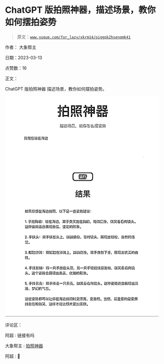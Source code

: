 # ChatGPT 版拍照神器，描述场景，教你如何摆拍姿势

> 原文：[`www.yuque.com/for_lazy/xkrm14/oiggpk2hsenqmk41`](https://www.yuque.com/for_lazy/xkrm14/oiggpk2hsenqmk41)

作者： 大象帮主

日期：2023-03-13

点赞数：16

正文：

ChatGPT 版拍照神器 描述场景，教你如何摆拍姿势。

![](img/87397e2189ac845bc1bf74b9ff387e3f.png)  

评论区：

阿超 : 链接有吗

大象帮主 : [拍照神器](https://open-gpt.app/app/clezv4d0c0026lf08udtqj8st)

阿超 : 🙏



